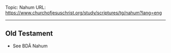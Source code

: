 Topic: Nahum
URL: https://www.churchofjesuschrist.org/study/scriptures/tg/nahum?lang=eng

---

## Old Testament

- See BDÂ Nahum

